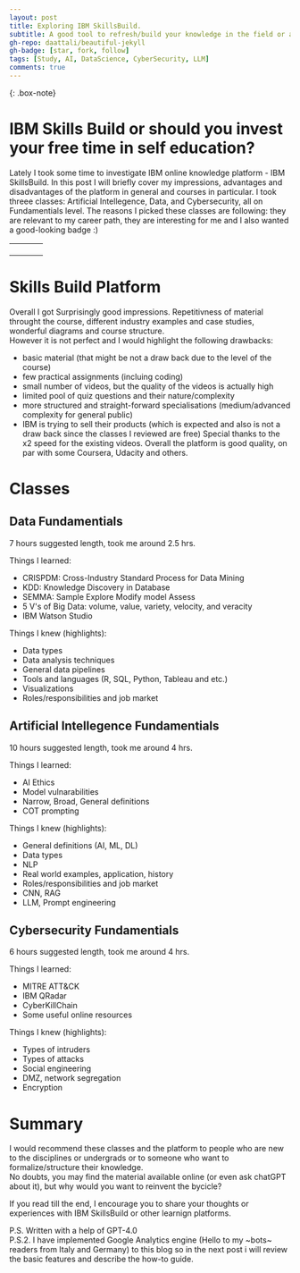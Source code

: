 ```yaml
---
layout: post
title: Exploring IBM SkillsBuild.
subtitle: A good tool to refresh/build your knowledge in the field or a timewaste?
gh-repo: daattali/beautiful-jekyll
gh-badge: [star, fork, follow]
tags: [Study, AI, DataScience, CyberSecurity, LLM]
comments: true
---
```


{: .box-note}

# IBM Skills Build or should you invest your free time in self education?
Lately I took some time to investigate IBM online knowledge platform - IBM SkillsBuild. In this post I will briefly cover my impressions, 
advantages and disadvantages of the platform in general and courses in particular. I took threee classes: Artificial Intellegence, Data, and Cybersecurity, all on Fundamentials level.  The reasons I picked these classes are following: they are relevant to my career path, they are interesting for me and I also wanted a good-looking badge :)  
<table style="border-collapse: collapse;">
    <tr>
      <td style="border: none; padding: 10px;">
        <div data-iframe-width="270" data-iframe-height="270" data-share-badge-id="45b3629d-b916-4d3d-91d1-573785b8647f" data-share-badge-host="https://www.credly.com"></div><script type="text/javascript" async src="//cdn.credly.com/assets/utilities/embed.js"></script>
      </td>
      <td style="border: none; padding: 10px;">
        <div data-iframe-width="270" data-iframe-height="270" data-share-badge-id="f102cb06-19a4-4cd9-9aaa-387803d50991" data-share-badge-host="https://www.credly.com"></div><script type="text/javascript" async src="//cdn.credly.com/assets/utilities/embed.js"></script>
      </td>
      <td style="border: none; padding: 10px;">
        <div data-iframe-width="270" data-iframe-height="270" data-share-badge-id="aeca2e16-b02d-4149-9fa9-4f33e52a56dd" data-share-badge-host="https://www.credly.com"></div><script type="text/javascript" async src="//cdn.credly.com/assets/utilities/embed.js"></script>
      </td>
    </tr>
</table>


# Skills Build Platform
Overall I got Surprisingly good impressions. Repetitivness of material throught the course, different industry examples and case studies, 
wonderful diagrams and course structure.  
However it is not perfect and I would highlight the following drawbacks:
- basic material (that might be not a draw back due to the level of the course)
- few practical assignments (incluing coding)
- small number of videos, but the quality of the videos is actually high
- limited pool of quiz questions and their nature/complexity
- more structured and straight-forward specialisations (medium/advanced complexity for general public)
- IBM is trying to sell their products (which is expected and also is not a draw back since the classes I reviewed are free)
Special thanks to the x2 speed for the existing videos.
Overall the platform is good quality, on par with some Coursera, Udacity and others.

# Classes  
## Data Fundamentials  
7 hours suggested length, took me around 2.5 hrs.  

Things I learned:  
- CRISPDM: Cross-Industry Standard Process for Data Mining  
- KDD: Knowledge Discovery in Database  
- SEMMA: Sample Explore Modify model Assess  
- 5 V's of Big Data: volume, value, variety, velocity, and veracity  
- IBM Watson Studio  

Things I knew (highlights):  
- Data types  
- Data analysis techniques  
- General data pipelines  
- Tools and languages (R, SQL, Python, Tableau and etc.)  
- Visualizations  
- Roles/responsibilities and job market  

  
## Artificial Intellegence Fundamentials  
10 hours suggested length, took me around 4 hrs.  

Things I learned:
- AI Ethics
- Model vulnarabilities
- Narrow, Broad, General definitions
- COT prompting

Things I knew (highlights): 
- General definitions (AI, ML, DL)
- Data types
- NLP
- Real world examples, application, history
- Roles/responsibilities and job market
- CNN, RAG
- LLM, Prompt engineering

## Cybersecurity Fundamentials
6 hours suggested length, took me around 4 hrs. 

Things I learned:
- MITRE ATT&CK
- IBM QRadar  
- CyberKillChain
- Some useful online resources

Things I knew (highlights):
- Types of intruders
- Types of attacks
- Social engineering
- DMZ, network segregation
- Encryption  

# Summary
I would recommend these classes and the platform to people who are new to the disciplines or undergrads or to someone who want to formalize/structure their knowledge.  
No doubts, you may find the material available online (or even ask chatGPT about it), but why would you want to reinvent the bycicle?

If you read till the end, I encourage you to share your thoughts or experiences with IBM SkillsBuild or other learnign platforms.

P.S. Written with a help of GPT-4.0  
P.S.2. I have implemented Google Analytics engine (Hello to my ~bots~ readers from Italy and Germany) to this blog so in the next post i will review the basic features and describe the how-to guide.
